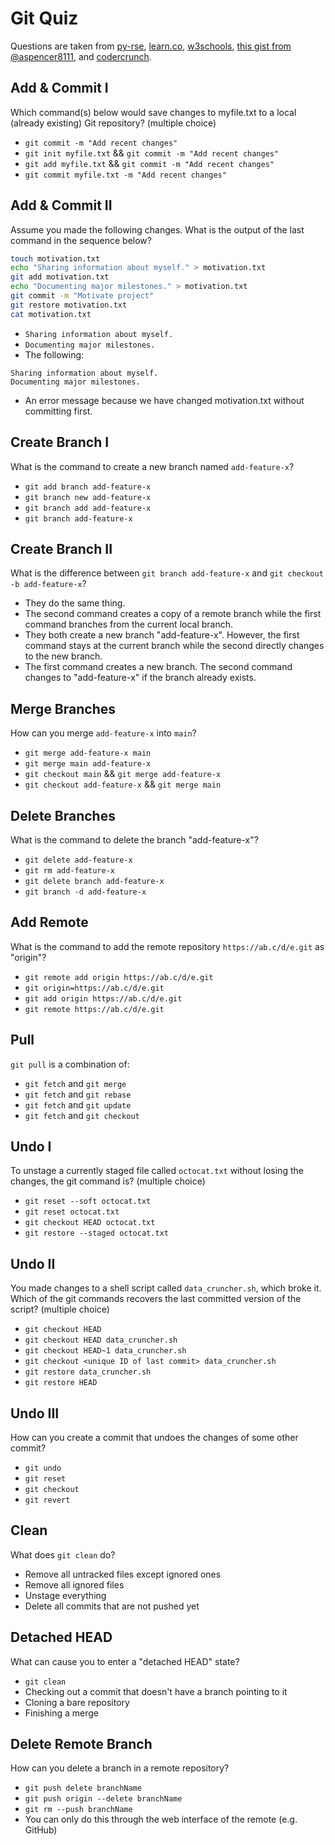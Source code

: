 # Git Quiz

Questions are taken from [py-rse](https://merely-useful.tech/py-rse/index.html), [learn.co](https://learn.co/lessons/git-github-learn-quiz), [w3schools](https://www.w3schools.com/quiztest/quiztest.asp?qtest=GIT), [this gist from @aspencer8111](https://gist.github.com/aspencer8111/17a80fb0a2be7b4718237fe8caa6e09c), and [codercrunch](https://www.codercrunch.com/quiz/take/1650218502/git-branching).

## Add & Commit I

Which command(s) below would save changes to myfile.txt to a local (already existing) Git repository? (multiple choice)

- `git commit -m "Add recent changes"`
- `git init myfile.txt` && `git commit -m "Add recent changes"`
- `git add myfile.txt` && `git commit -m "Add recent changes"`
- `git commit myfile.txt -m "Add recent changes"`

## Add & Commit II

Assume you made the following changes. What is the output of the last command in the sequence below?

```bash
touch motivation.txt
echo "Sharing information about myself." > motivation.txt
git add motivation.txt
echo "Documenting major milestones." > motivation.txt
git commit -m "Motivate project"
git restore motivation.txt
cat motivation.txt
```

- `Sharing information about myself.`
- `Documenting major milestones.`
- The following:

```
Sharing information about myself.
Documenting major milestones.
```

- An error message because we have changed motivation.txt without committing first.

## Create Branch I

What is the command to create a new branch named `add-feature-x`?

- `git add branch add-feature-x`
- `git branch new add-feature-x`
- `git branch add add-feature-x`
- `git branch add-feature-x`

## Create Branch II

What is the difference between `git branch add-feature-x` and `git checkout -b add-feature-x`?

- They do the same thing.
- The second command creates a copy of a remote branch while the first command branches from the current local branch.
- They both create a new branch "add-feature-x". However, the first command stays at the current branch while the second directly changes to the new branch.
- The first command creates a new branch. The second command changes to "add-feature-x" if the branch already exists.

## Merge Branches

How can you merge `add-feature-x` into `main`?

- `git merge add-feature-x main`
- `git merge main add-feature-x`
- `git checkout main` && `git merge add-feature-x`
- `git checkout add-feature-x` && `git merge main`

## Delete Branches

What is the command to delete the branch "add-feature-x"?

- `git delete add-feature-x`
- `git rm add-feature-x`
- `git delete branch add-feature-x`
- `git branch -d add-feature-x`

## Add Remote

What is the command to add the remote repository `https://ab.c/d/e.git` as "origin"?

- `git remote add origin https://ab.c/d/e.git`
- `git origin=https://ab.c/d/e.git`
- `git add origin https://ab.c/d/e.git`
- `git remote https://ab.c/d/e.git`

## Pull

`git pull` is a combination of:

- `git fetch` and `git merge`
- `git fetch` and `git rebase`
- `git fetch` and `git update`
- `git fetch` and `git checkout`

## Undo I

To unstage a currently staged file called `octocat.txt` without losing the changes, the git command is? (multiple choice)

- `git reset --soft octocat.txt`
- `git reset octocat.txt`
- `git checkout HEAD octocat.txt`
- `git restore --staged octocat.txt`

## Undo II

You made changes to a shell script called `data_cruncher.sh`, which broke it. Which of the git commands recovers the last committed version of the script? (multiple choice)

- `git checkout HEAD`
- `git checkout HEAD data_cruncher.sh`
- `git checkout HEAD~1 data_cruncher.sh`
- `git checkout <unique ID of last commit> data_cruncher.sh`
- `git restore data_cruncher.sh`
- `git restore HEAD`

## Undo III

How can you create a commit that undoes the changes of some other commit?

- `git undo`
- `git reset`
- `git checkout`
- `git revert`

## Clean

What does `git clean` do?

- Remove all untracked files except ignored ones
- Remove all ignored files
- Unstage everything
- Delete all commits that are not pushed yet

## Detached HEAD

What can cause you to enter a "detached HEAD" state?

- `git clean`
- Checking out a commit that doesn't have a branch pointing to it
- Cloning a bare repository
- Finishing a merge

## Delete Remote Branch

How can you delete a branch in a remote repository?

- `git push delete branchName`
- `git push origin --delete branchName`
- `git rm --push branchName`
- You can only do this through the web interface of the remote (e.g. GitHub)

